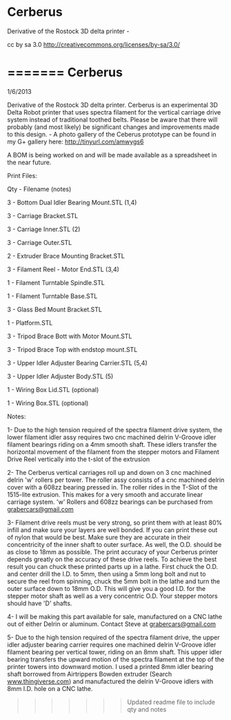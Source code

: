 Cerberus
========

Derivative of the Rostock 3D delta printer - 

cc by sa 3.0 http://creativecommons.org/licenses/by-sa/3.0/


=======
Cerberus
========

1/6/2013

Derivative of the Rostock 3D delta printer. Cerberus is an experimental 3D Delta Robot printer that uses spectra filament for the vertical carriage drive system instead of traditional toothed belts. Please be aware that there will probably (and most likely) be significant changes and improvements made to this design. - A photo gallery of the Ceberus prototype can be found in my G+ gallery here: http://tinyurl.com/amwygs6

A BOM is being worked on and will be made available as a spreadsheet in the near future.

Print Files:

Qty - Filename (notes)

3 - Bottom Dual Idler Bearing Mount.STL (1,4)

3 - Carriage Bracket.STL 

3 - Carriage Inner.STL (2)

3 - Carriage Outer.STL 

2 - Extruder Brace Mounting Bracket.STL 

3 - Filament Reel - Motor End.STL (3,4)

1 - Filament Turntable Spindle.STL

1 - Filament Turntable Base.STL

3 - Glass Bed Mount Bracket.STL

1 - Platform.STL 

3 - Tripod Brace Bott with Motor Mount.STL

3 - Tripod Brace Top with endstop mount.STL

3 - Upper Idler Adjuster Bearing Carrier.STL (5,4)

3 - Upper Idler Adjuster Body.STL  (5)

1 - Wiring Box Lid.STL (optional)

1 - Wiring Box.STL (optional)


Notes:

1- Due to the high tension required of the spectra filament drive system, the lower filament idler assy requires two cnc machined delrin V-Groove idler filament bearings riding on a 4mm smooth shaft. These idlers transfer the horizontal movement of the filament from the stepper motors and Filament Drive Reel vertically into the t-slot of the extrusion

2- The Cerberus vertical carriages roll up and down on 3 cnc machined delrin 'w' rollers per tower. The roller assy consists of a cnc machined delrin cover with a 608zz bearing pressed in. The roller rides in the T-Slot of the 1515-lite extrusion. This makes for a very smooth and accurate linear carriage system. 'w' Rollers and 608zz bearings can be purchased from grabercars@gmail.com

3- Filament drive reels must be very strong, so print them with at least 80% infill and make sure your layers are well bonded. If you can print these out of nylon that would be best. Make sure they are accurate in their concentricity of the inner shaft to outer surface. As well, the O.D. should be as close to 18mm as possible. The print accuracy of your Cerberus printer depends greatly on the accuracy of these drive reels. To achieve the best result you can chuck these printed parts up in a lathe. First chuck the O.D. and center drill the I.D. to 5mm, then using a 5mm long bolt and nut to secure the reel from spinning, chuck the 5mm bolt in the lathe and turn the outer surface down to 18mm O.D. This will give you a good I.D. for the stepper motor shaft as well as a very concentric O.D. Your stepper motors should have 'D' shafts.

4- I will be making this part available for sale, manufactured on a CNC lathe out of either Delrin or aluminum. Contact Steve at grabercars@gmail.com

5- Due to the high tension required of the spectra filament drive, the upper idler adjuster bearing carrier requires one machined delrin V-Groove idler filament bearing per vertical tower, riding on an 8mm shaft. This upper idler bearing transfers the upward motion of the spectra filament at the top of the printer towers into downward motion. I used a printed 8mm idler bearing shaft borrowed from Airtrippers Bowden extruder (Search www.thingiverse.com) and manufactured the delrin V-Groove idlers with 8mm I.D. hole on a CNC lathe.

>>>>>>> Updated readme file to include qty and notes
